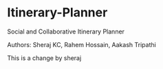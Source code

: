 # Itinerary-Planner

Social and Collaborative Itinerary Planner

Authors: Sheraj KC, Rahem Hossain, Aakash Tripathi

This is a change by sheraj

